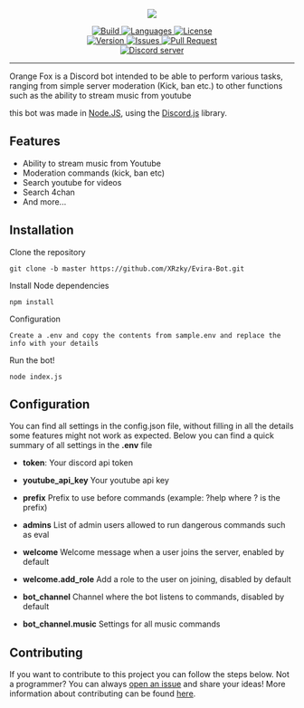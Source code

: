 <p align="center">
<img src="https://i.imgur.com/6UjgBXg.png">
</p>

<p align="center">
<a href="https://travis-ci.com/xrzky/Evira-Bot">
    <img src="https://img.shields.io/travis/com/xrzky/Evira-Bot.svg?style=for-the-badge" alt="Build">
</a>
<a href="https://github.com/xrzky/Evira-Bot">
    <img src="https://img.shields.io/github/languages/top/xrzky/Evira-Bot.svg?colorB=f0db4f&style=for-the-badge" alt="Languages">
</a>
<a href="https://github.com/xrzky/Evira-Bot/blob/master/LICENSE">
    <img src="https://img.shields.io/github/license/XRzky/Evira-Bot?color=blue&style=for-the-badge" alt="License">
</a>
<br>
<a href="https://github.com/xrzky/Evira-Bot">
    <img src="https://img.shields.io/github/package-json/v/xrzky/Evira-Bot.svg?colorB=Orange&style=for-the-badge" alt="Version">
</a>
<a href="https://github.com/xrzky/Evira-Bot/issues">
    <img src="https://img.shields.io/github/issues/xrzky/Evira-Bot.svg?style=for-the-badge&colorB=37f149" alt="Issues">
</a>
<a href="https://github.com/xrzky/Evira-Bot/pulls">
    <img src="https://img.shields.io/github/issues-pr/xrzky/Evira-Bot.svg?style=for-the-badge&colorB=37f149" alt="Pull Request">
</a>
<br>
<a href="https://discord.gg/Rbx9E7V"><img src="https://discordapp.com/api/guilds/439323863139090434/widget.png?style=banner2" alt="Discord server"></a>
</p>

---

Orange Fox is a Discord bot intended to be able to perform various tasks, ranging from simple server moderation (Kick, ban etc.) to other functions such as the ability to stream music from youtube

this bot was made in
[Node.JS](https://nodejs.org), using the
[Discord.js](https://discord.js.org/#/) library.

## Features
- Ability to stream music from Youtube
- Moderation commands (kick, ban etc)
- Search youtube for videos
- Search 4chan
- And more...

## Installation
Clone the repository
```
git clone -b master https://github.com/XRzky/Evira-Bot.git
```
Install Node dependencies
```
npm install
```
Configuration
```
Create a .env and copy the contents from sample.env and replace the info with your details
```
Run the bot!
```
node index.js
```

## Configuration
You can find all settings in the config.json file, without filling in all the details some features might not work as expected. Below you can find a quick summary of all settings in the **.env** file

- **token**: Your discord api token
- **youtube_api_key** Your youtube api key
- **prefix** Prefix to use before commands (example: ?help where ? is the prefix)

- **admins** List of admin users allowed to run dangerous commands such as eval
- **welcome** Welcome message when a user joins the server, enabled by default
- **welcome.add_role** Add a role to the user on joining, disabled by default

- **bot_channel** Channel where the bot listens to commands, disabled by default
- **bot_channel.music** Settings for all music commands

## Contributing
If you want to contribute to this project you can follow the steps below.
Not a programmer? You can always [open an issue](https://github.com/xrzky/Evira-Bot/issues/new) and share your ideas!
More information about contributing can be found [here](.github/CONTRIBUTING.md).
